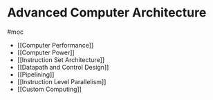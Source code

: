 # Advanced Computer Architecture
#moc 
- [[Computer Performance]]
- [[Computer Power]]
- [[Instruction Set Architecture]]
- [[Datapath and Control Design]]
- [[Pipelining]]
- [[Instruction Level Parallelism]]
- [[Custom Computing]]